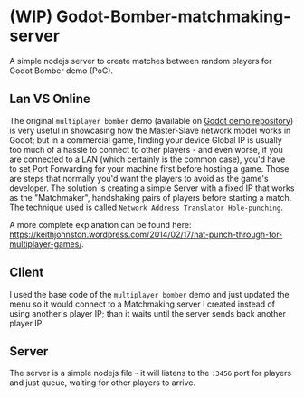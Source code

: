 # (WIP) Godot-Bomber-matchmaking-server
A simple nodejs server to create matches between random players for Godot Bomber demo (PoC).

## Lan VS Online
The original `multiplayer bomber` demo  (available on [Godot demo repository](https://github.com/godotengine/godot-demo-projects)) is very useful in showcasing how the Master-Slave network model works in Godot; but in a commercial game, finding your device Global IP is usually too much of a hassle to connect to other players - and even worse, if you are connected to a LAN (which certainly is the common case), you'd have to set Port Forwarding for your machine first before hosting a game. Those are steps that normally you'd want the players to avoid as the game's developer. The solution is creating a simple Server with a fixed IP that works as the "Matchmaker", handshaking pairs of players before starting a match. The technique used is called `Network Address Translator Hole-punching`.

A more complete explanation can be found here: https://keithjohnston.wordpress.com/2014/02/17/nat-punch-through-for-multiplayer-games/.

## Client
I used the base code of the `multiplayer bomber` demo and just updated the menu so it would connect to a Matchmaking server I created instead of using another's player IP; than it waits until the server sends back another player IP.

## Server
The server is a simple nodejs file - it will listens to the `:3456` port for players and just queue, waiting for other players to arrive.
